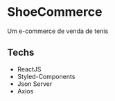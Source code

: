 # ShoeCommerce
Um e-commerce de venda de tenis


## Techs

- ReactJS
- Styled-Components
- Json Server
- Axios

